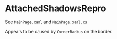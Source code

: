 # AttachedShadowsRepro

See `MainPage.xaml` and `MainPage.xaml.cs`

Appears to be caused by `CornerRadius` on the border.
